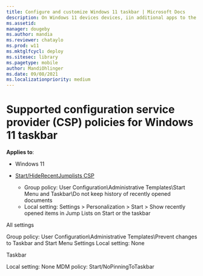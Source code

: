 ```yaml
---
title: Configure and customize Windows 11 taskbar | Microsoft Docs
description: On Windows 11 devices devices, iin additional apps to the taskbar and remove default pinned apps from the taskbar by adding a section to a layout modification XML file. 
ms.assetid: 
manager: dougeby
ms.author: mandia
ms.reviewer: chataylo
ms.prod: w11
ms.mktglfcycl: deploy
ms.sitesec: library
ms.pagetype: mobile
author: MandiOhlinger
ms.date: 09/08/2021
ms.localizationpriority: medium
---
```


# Supported configuration service provider (CSP) policies for Windows 11 taskbar

**Applies to**:

- Windows 11


- [Start/HideRecentJumplists CSP](../client-management/mdm/policy-csp-start.md#start-hiderecentjumplists)
  - Group policy: User Configuration\Administrative Templates\Start Menu and Taskbar\Do not keep history of recently opened documents
  - Local setting: Settings > Personalization > Start > Show recently opened items in Jump Lists on Start or the taskbar


All settings

Group policy: User Configuration\Administrative Templates\Prevent changes to Taskbar and Start Menu Settings
Local setting: None


Taskbar

Local setting: None
MDM policy: Start/NoPinningToTaskbar
